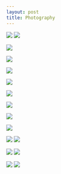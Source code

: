 ```yaml
---
layout: post
title: Photography
---
```


![](https://kyragunluk.github.io/images/flames.jpg)
![](https://kyragunluk.github.io/images/port2.png)









![](https://kyragunluk.github.io/images/print5.png)








![](https://kyragunluk.github.io/images/print3.png)








![](https://kyragunluk.github.io/images/print16.png)








![](https://kyragunluk.github.io/images/print8.png)









![](https://kyragunluk.github.io/images/print10.png)








![](https://kyragunluk.github.io/images/print18.png)









![](https://kyragunluk.github.io/images/print26.png)









![](https://kyragunluk.github.io/images/print27.png)








![](https://kyragunluk.github.io/images/port4.png)
![](https://kyragunluk.github.io/images/port7.png)









![](https://kyragunluk.github.io/images/port5.png)
![](https://kyragunluk.github.io/images/port8.png)








![](https://kyragunluk.github.io/images/port6.png)
![](https://kyragunluk.github.io/images/port9.png)
